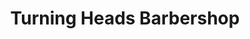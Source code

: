 ---
title: "Turning Heads Barbershop"
url: /plainfield/turning-heads-barbershop/
shop: hairdresser
---